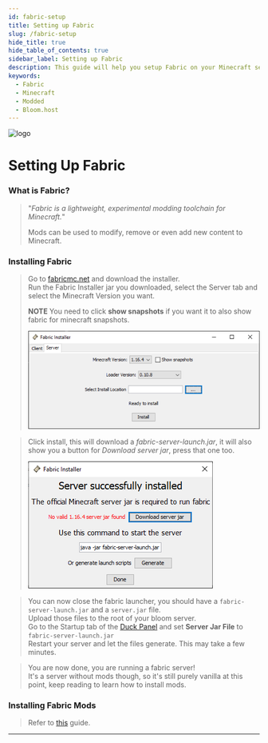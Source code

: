 ```yaml
---
id: fabric-setup
title: Setting up Fabric
slug: /fabric-setup
hide_title: true
hide_table_of_contents: true
sidebar_label: Setting up Fabric
description: This guide will help you setup Fabric on your Minecraft server
keywords:
  - Fabric
  - Minecraft
  - Modded
  - Bloom.host
---
```


<div class="text--center">
<img src="https://bloom.host/assets/images/logo.png" alt="logo" height="50%" width="50%"/>
<h1>Setting Up Fabric</h1>
</div>

### What is Fabric?
> "*Fabric is a lightweight, experimental modding toolchain for Minecraft.*"
> 
> Mods can be used to modify, remove or even add new content to Minecraft.


### Installing Fabric
> Go to [fabricmc.net](https://fabricmc.net/use/?page=server) and download the installer.  
> Run the Fabric Installer jar you downloaded, select the Server tab and select the Minecraft Version you want. 
>
> **NOTE** You need to click **show snapshots** if you want it to also show fabric for minecraft snapshots.
>
> ![Bloom.host Fabric](../../static/imgs/plugins_and_modifications/fabric_setup/1.png)

> Click install, this will download a *fabric-server-launch.jar*, it will also show you a button for *Download server jar*, press that one too.
>
> ![Bloom.host Fabric](../../static/imgs/plugins_and_modifications/fabric_setup/2.png)

> You can now close the fabric launcher, you should have a `fabric-server-launch.jar` and a `server.jar` file.  
> Upload those files to the root of your bloom server.  
> Go to the Startup tab of the [Duck Panel](https://mc.bloom.host/) and set **Server Jar File** to `fabric-server-launch.jar`  
> Restart your server and let the files generate. This may take a few minutes. 

> You are now done, you are running a fabric server!  
> It's a server without mods though, so it's still purely vanilla at this point, keep reading to learn how to install mods.

### Installing Fabric Mods
> 
> Refer to [this](fabric-mods) guide.

---